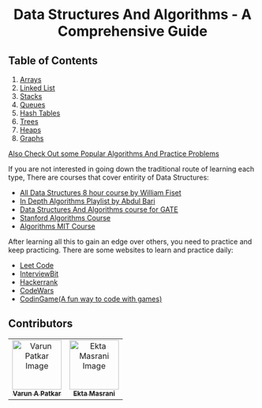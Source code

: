<center><h1>Data Structures And Algorithms - A Comprehensive Guide</h1></center>

## Table of Contents

  1. [Arrays](Arrays.md)
  2. [Linked List](LinkedList.md)
  3. [Stacks](Stack.md)
  4. [Queues](Queue.md)
  5. [Hash Tables](HashTable.md)
  6. [Trees](Tree.md)
  7. [Heaps](Heap.md)
  8. [Graphs](Graph.md)

[Also Check Out some Popular Algorithms And Practice Problems](Algorithm.md)

If you are not interested in going down the traditional route of learning each type, There are courses that cover entirity of Data Structures:

- [All Data Structures 8 hour course by William Fiset](https://youtu.be/RBSGKlAvoiM)
- [In Depth Algorithms Playlist by Abdul Bari](https://www.youtube.com/playlist?list=PLDN4rrl48XKpZkf03iYFl-O29szjTrs_O)
- [Data Structures And Algorithms course for GATE](https://www.youtube.com/playlist?list=PLEVDNf7p-wYyh712BgmW9UGrAc88bl3OF)
- [Stanford Algorithms Course](https://www.youtube.com/playlist?list=PLXFMmlk03Dt7Q0xr1PIAriY5623cKiH7V)
- [Algorithms MIT Course](https://www.youtube.com/playlist?list=PLUl4u3cNGP61Oq3tWYp6V_F-5jb5L2iHb)

After learning all this to gain an edge over others, you need to practice and keep practicing. There are some websites to learn and practice daily:

- [Leet Code](https://leetcode.com/)
- [InterviewBit](https://www.interviewbit.com/)
- [Hackerrank](https://www.hackerrank.com/)
- [CodeWars](https://www.codewars.com/)
- [CodinGame(A fun way to code with games)](https://www.codingame.com/start)

## Contributors

<!-- prettier-ignore-start -->
<!-- markdownlint-disable -->
<table>
  <tr>
  <td align="center"><a href="https://github.com/Varun-Patkar"><img src="https://avatars.githubusercontent.com/Varun-Patkar" width="100px;" alt="Varun Patkar Image"/><br /><sub><b>Varun A Patkar</b></sub></a><br /></a></td>
  <td align="center"><a href="https://github.com/Varun-Patkar"><img src="https://avatars.githubusercontent.com/ekta18" width="100px;" alt="Ekta Masrani Image"/><br /><sub><b>Ekta Masrani</b></sub></a><br /></a></td>
  </tr>
</table>
